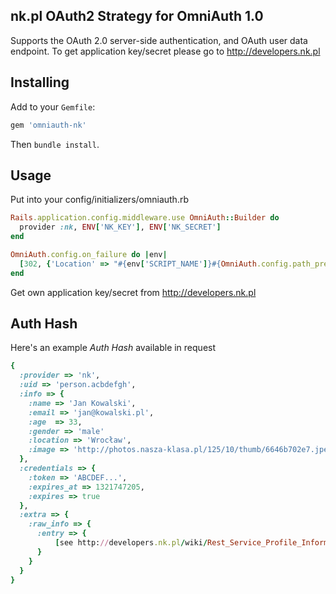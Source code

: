 ## nk.pl OAuth2 Strategy for OmniAuth 1.0

Supports the OAuth 2.0 server-side authentication, and OAuth user data endpoint. To get application key/secret please go to http://developers.nk.pl

## Installing
Add to your `Gemfile`:

```ruby
gem 'omniauth-nk'
```
Then `bundle install`.

## Usage

Put into your config/initializers/omniauth.rb

```ruby
Rails.application.config.middleware.use OmniAuth::Builder do
  provider :nk, ENV['NK_KEY'], ENV['NK_SECRET']
end

OmniAuth.config.on_failure do |env|
  [302, {'Location' => "#{env['SCRIPT_NAME']}#{OmniAuth.config.path_prefix}/failure?message=#{env['omniauth.error.type']}", 'Content-Type'=> 'text/html'}, []]
end
```

Get own application key/secret from http://developers.nk.pl

## Auth Hash

Here's an example *Auth Hash* available in request

```ruby
{
  :provider => 'nk',
  :uid => 'person.acbdefgh',
  :info => {
    :name => 'Jan Kowalski',
    :email => 'jan@kowalski.pl',
    :age  => 33,
    :gender => 'male'
    :location => 'Wrocław',
    :image => 'http://photos.nasza-klasa.pl/125/10/thumb/6646b702e7.jpeg',
  },
  :credentials => {
    :token => 'ABCDEF...',
    :expires_at => 1321747205,
    :expires => true
  },
  :extra => {
    :raw_info => {
      :entry => {
          [see http://developers.nk.pl/wiki/Rest_Service_Profile_Information]
      }
    }
  }
}
```
